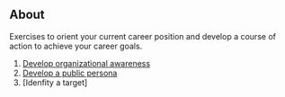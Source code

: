## About
Exercises to orient your current career position and develop a course of action to achieve your career goals.

1. [Develop organizational awareness](./orgaware.md)
2. [Develop a public persona](./persona.md)
3. [Idenfity a target]





